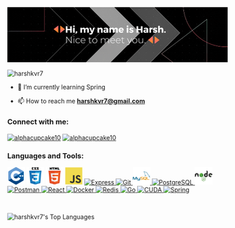 <img src="./Hi IM HARSH (1).gif">

<p align="left"> <img src="https://komarev.com/ghpvc/?username=harshkvr7&label=Profile%20views&color=0e75b6&style=flat" alt="harshkvr7" /> </p>

- 🌱 I’m currently learning Spring 

- 📫 How to reach me **harshkvr7@gmail.com**

<h3 align="left">Connect with me:</h3>
<p align="left">
<a href="https://www.linkedin.com/in/harsh-kumar-98b229241/" target="blank"><img align="center" src="https://raw.githubusercontent.com/rahuldkjain/github-profile-readme-generator/master/src/images/icons/Social/linked-in-alt.svg" alt="alphacupcake10" height="30" width="40" /></a>
<a href="https://leetcode.com/harshkvr7/" target="blank"><img align="center" src="https://raw.githubusercontent.com/rahuldkjain/github-profile-readme-generator/master/src/images/icons/Social/leet-code.svg" alt="alphacupcake10" height="30" width="40" /></a>
</p>

<h3 align="left">Languages and Tools:</h3>
<p align="left">
  <a href="https://www.w3schools.com/cpp/" target="_blank" rel="noreferrer" style="text-decoration: none;">
    <img src="https://raw.githubusercontent.com/devicons/devicon/master/icons/cplusplus/cplusplus-original.svg" alt="C++" width="40" height="40"/>
  </a>
  <a href="https://www.w3schools.com/css/" target="_blank" rel="noreferrer" style="text-decoration: none;">
    <img src="https://raw.githubusercontent.com/devicons/devicon/master/icons/css3/css3-original-wordmark.svg" alt="CSS3" width="40" height="40"/>
  </a>
  <a href="https://www.w3.org/html/" target="_blank" rel="noreferrer" style="text-decoration: none;">
    <img src="https://raw.githubusercontent.com/devicons/devicon/master/icons/html5/html5-original-wordmark.svg" alt="HTML5" width="40" height="40"/>
  </a>
  <a href="https://developer.mozilla.org/en-US/docs/Web/JavaScript" target="_blank" rel="noreferrer" style="text-decoration: none;">
    <img src="https://raw.githubusercontent.com/devicons/devicon/master/icons/javascript/javascript-original.svg" alt="JavaScript" width="40" height="40"/>
  </a>
  <a href="https://expressjs.com" target="_blank" rel="noreferrer">
    <img src="https://logowik.com/content/uploads/images/express-js1720895488.logowik.com.webp" alt="Express" width="40" height="40"/>
  </a>
  <a href="https://git-scm.com/" target="_blank" rel="noreferrer">
    <img src="https://www.vectorlogo.zone/logos/git-scm/git-scm-icon.svg" alt="Git" width="40" height="40"/>
  </a>
  <a href="https://www.mysql.com/" target="_blank" rel="noreferrer">
    <img src="https://raw.githubusercontent.com/devicons/devicon/master/icons/mysql/mysql-original-wordmark.svg" alt="MySQL" width="40" height="40"/>
  </a>
  <a href="https://www.postgresql.org/" target="_blank" rel="noreferrer">
    <img src="https://upload.wikimedia.org/wikipedia/commons/2/29/Postgresql_elephant.svg" alt="PostgreSQL" width="40" height="40"/>
  </a>
  <a href="https://nodejs.org" target="_blank" rel="noreferrer">
    <img src="https://raw.githubusercontent.com/devicons/devicon/master/icons/nodejs/nodejs-original-wordmark.svg" alt="Node.js" width="40" height="40"/>
  </a>
  <a href="https://postman.com" target="_blank" rel="noreferrer">
    <img src="https://www.vectorlogo.zone/logos/getpostman/getpostman-icon.svg" alt="Postman" width="40" height="40"/>
  </a>
  <a href="https://react.dev/" target="_blank" rel="noreferrer">
    <img src="https://cdn.worldvectorlogo.com/logos/react-2.svg" alt="React" width="40" height="40"/>
  </a>
  <a href="https://www.docker.com/" target="_blank" rel="noreferrer">
    <img src="https://www.docker.com/wp-content/uploads/2022/03/Moby-logo.png" alt="Docker" width="50" height="40"/>
  </a>
  <a href="https://redis.io/" target="_blank" rel="noreferrer">
    <img src="https://www.cdnlogo.com/logos/r/3/redis.svg" alt="Redis" width="40" height="40"/>
  </a>
  <a href="https://go.dev/" target="_blank" rel="noreferrer">
    <img src="https://go.dev/blog/go-brand/Go-Logo/PNG/Go-Logo_Blue.png" alt="Go" width="50" height="40"/>
  </a>
  <a href="https://developer.nvidia.com/cuda-toolkit" target="_blank" rel="noreferrer">
    <img src="https://logos-world.net/wp-content/uploads/2020/11/Nvidia-Emblem.png" alt="CUDA" width="60" height="35"/>
  </a>
  <a href="https://spring.io/" target="_blank" rel="noreferrer">
    <img src="https://cdn.freebiesupply.com/logos/large/2x/spring-3-logo-png-transparent.png" alt="Spring" width="40" height="40"/>
  </a>
</p>

<br>

![harshkvr7's Top Languages](https://github-readme-stats.vercel.app/api/top-langs/?username=harshkvr7&theme=dark&show_icons=true&hide_border=true&layout=compact)

